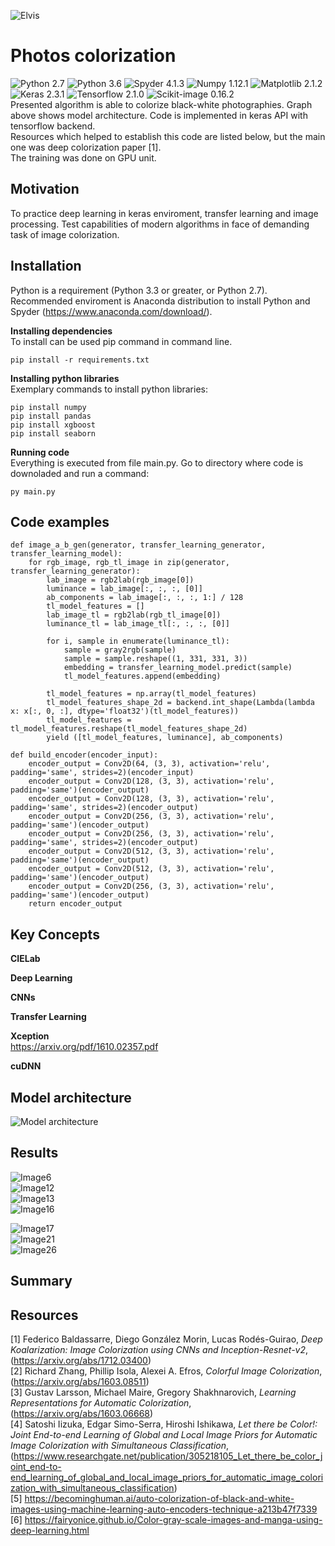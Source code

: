 ![Elvis](https://github.com/bluejurand/Photos-colorization/blob/master/results/elvis.jpg)  
# Photos colorization
![Python 2.7](https://img.shields.io/badge/python-2.7-blue.svg) 
![Python 3.6](https://img.shields.io/badge/python-3.3-blue.svg) 
![Spyder 4.1.3](https://img.shields.io/badge/spyder-4.1.3-black) 
![Numpy 1.12.1](https://img.shields.io/badge/numpy-1.12.1-yellow.svg) 
![Matplotlib 2.1.2](https://img.shields.io/badge/matplotlib-2.1.2-blue.svg) 
![Keras 2.3.1](https://img.shields.io/badge/keras-2.3.1-red) 
![Tensorflow 2.1.0](https://img.shields.io/badge/tensorflow-2.1.0-orange) 
![Scikit-image 0.16.2](https://img.shields.io/badge/scikit--image-0.16.2-yellowgreen)  
Presented algorithm is able to colorize black-white photographies. Graph above shows model architecture. Code is implemented in keras API with tensorflow backend.  
Resources which helped to establish this code are listed below, but the main one was deep colorization paper [1].  
The training was done on GPU unit.  

## Motivation

To practice deep learning in keras enviroment, transfer learning and image processing.
Test capabilities of modern algorithms in face of demanding task of image colorization.

## Installation

Python is a requirement (Python 3.3 or greater, or Python 2.7). Recommended enviroment is Anaconda distribution to install Python and Spyder (https://www.anaconda.com/download/).

__Installing dependencies__  
To install can be used pip command in command line.  
  
	pip install -r requirements.txt

__Installing python libraries__  
Exemplary commands to install python libraries:
 
	pip install numpy  
	pip install pandas  
	pip install xgboost  
	pip install seaborn 

__Running code__  
Everything is executed from file main.py. Go to directory where code is downoladed and run a command: 

	py main.py
	
## Code examples

	def image_a_b_gen(generator, transfer_learning_generator, transfer_learning_model):
		for rgb_image, rgb_tl_image in zip(generator, transfer_learning_generator):
			lab_image = rgb2lab(rgb_image[0])
			luminance = lab_image[:, :, :, [0]]
			ab_components = lab_image[:, :, :, 1:] / 128
			tl_model_features = []
			lab_image_tl = rgb2lab(rgb_tl_image[0])
			luminance_tl = lab_image_tl[:, :, :, [0]]

			for i, sample in enumerate(luminance_tl):
				sample = gray2rgb(sample)
				sample = sample.reshape((1, 331, 331, 3))
				embedding = transfer_learning_model.predict(sample)
				tl_model_features.append(embedding)

			tl_model_features = np.array(tl_model_features)
			tl_model_features_shape_2d = backend.int_shape(Lambda(lambda x: x[:, 0, :], dtype='float32')(tl_model_features))
			tl_model_features = tl_model_features.reshape(tl_model_features_shape_2d)
			yield ([tl_model_features, luminance], ab_components) 
<!-- -->
	def build_encoder(encoder_input):
		encoder_output = Conv2D(64, (3, 3), activation='relu', padding='same', strides=2)(encoder_input)
		encoder_output = Conv2D(128, (3, 3), activation='relu', padding='same')(encoder_output)
		encoder_output = Conv2D(128, (3, 3), activation='relu', padding='same', strides=2)(encoder_output)
		encoder_output = Conv2D(256, (3, 3), activation='relu', padding='same')(encoder_output)
		encoder_output = Conv2D(256, (3, 3), activation='relu', padding='same', strides=2)(encoder_output)
		encoder_output = Conv2D(512, (3, 3), activation='relu', padding='same')(encoder_output)
		encoder_output = Conv2D(512, (3, 3), activation='relu', padding='same')(encoder_output)
		encoder_output = Conv2D(256, (3, 3), activation='relu', padding='same')(encoder_output)
		return encoder_output

## Key Concepts
__CIELab__

__Deep Learning__

__CNNs__

__Transfer Learning__

__Xception__  
https://arxiv.org/pdf/1610.02357.pdf

__cuDNN__
  
## Model architecture  
![Model architecture](https://github.com/bluejurand/Photos-colorization/blob/master/model_architecture_xception.png)

## Results
![Image6](https://github.com/bluejurand/Photos-colorization/blob/master/results/image6.jpg)    
![Image12](https://github.com/bluejurand/Photos-colorization/blob/master/results/image12.jpg)  
![Image13](https://github.com/bluejurand/Photos-colorization/blob/master/results/image13.jpg)  
![Image16](https://github.com/bluejurand/Photos-colorization/blob/master/results/image16.jpg)  

![Image17](https://github.com/bluejurand/Photos-colorization/blob/master/results/image17.jpg)  
![Image21](https://github.com/bluejurand/Photos-colorization/blob/master/results/image21.jpg)  
![Image26](https://github.com/bluejurand/Photos-colorization/blob/master/results/image26.jpg)  

## Summary  


## Resources
[1] Federico Baldassarre, Diego González Morin, Lucas Rodés-Guirao, *Deep Koalarization: Image Colorization using CNNs and Inception-Resnet-v2*,
(https://arxiv.org/abs/1712.03400)  
[2] Richard Zhang, Phillip Isola, Alexei A. Efros, *Colorful Image Colorization*,
(https://arxiv.org/abs/1603.08511)  
[3] Gustav Larsson, Michael Maire, Gregory Shakhnarovich, *Learning Representations for Automatic Colorization*,
(https://arxiv.org/abs/1603.06668)  
[4] Satoshi Iizuka, Edgar Simo-Serra, Hiroshi Ishikawa, *Let there be Color!: Joint End-to-end Learning of Global and Local Image Priors 
for Automatic Image Colorization with Simultaneous Classification*,
(https://www.researchgate.net/publication/305218105_Let_there_be_color_joint_end-to-end_learning_of_global_and_local_image_priors_for_automatic_image_colorization_with_simultaneous_classification)  
[5] https://becominghuman.ai/auto-colorization-of-black-and-white-images-using-machine-learning-auto-encoders-technique-a213b47f7339  
[6] https://fairyonice.github.io/Color-gray-scale-images-and-manga-using-deep-learning.html  